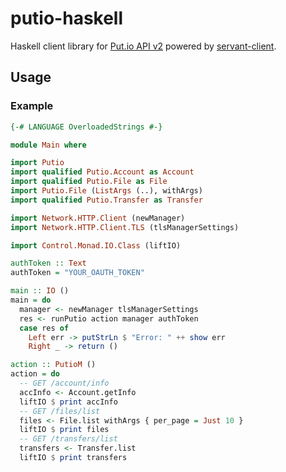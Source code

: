 # putio-haskell

Haskell client library for [Put.io API v2](https://api.put.io/v2/docs) powered by [servant-client](https://hackage.haskell.org/package/servant-client).

## Usage

### Example

```haskell
{-# LANGUAGE OverloadedStrings #-}

module Main where

import Putio
import qualified Putio.Account as Account
import qualified Putio.File as File
import Putio.File (ListArgs (..), withArgs)
import qualified Putio.Transfer as Transfer

import Network.HTTP.Client (newManager)
import Network.HTTP.Client.TLS (tlsManagerSettings)

import Control.Monad.IO.Class (liftIO)

authToken :: Text
authToken = "YOUR_OAUTH_TOKEN"

main :: IO ()
main = do
  manager <- newManager tlsManagerSettings
  res <- runPutio action manager authToken
  case res of
    Left err -> putStrLn $ "Error: " ++ show err
    Right _ -> return ()

action :: PutioM ()
action = do
  -- GET /account/info
  accInfo <- Account.getInfo
  liftIO $ print accInfo 
  -- GET /files/list
  files <- File.list withArgs { per_page = Just 10 }
  liftIO $ print files
  -- GET /transfers/list
  transfers <- Transfer.list
  liftIO $ print transfers
```